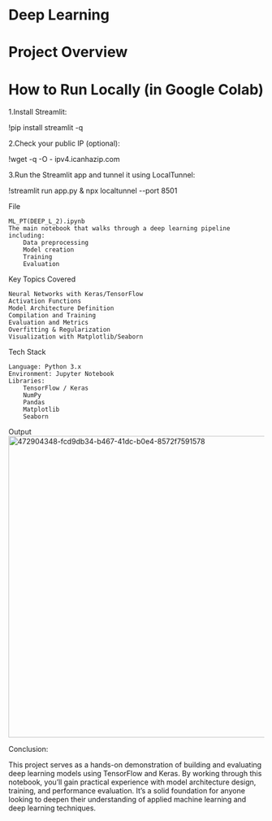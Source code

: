 # Deep Learning
# Project Overview

# How to Run Locally (in Google Colab)

1.Install Streamlit:

!pip install streamlit -q

2.Check your public IP (optional):


!wget -q -O - ipv4.icanhazip.com

3.Run the Streamlit app and tunnel it using LocalTunnel:

!streamlit run app.py & npx localtunnel --port 8501

File

    ML_PT(DEEP_L_2).ipynb
    The main notebook that walks through a deep learning pipeline including:
        Data preprocessing
        Model creation
        Training
        Evaluation

Key Topics Covered

    Neural Networks with Keras/TensorFlow
    Activation Functions
    Model Architecture Definition
    Compilation and Training
    Evaluation and Metrics
    Overfitting & Regularization
    Visualization with Matplotlib/Seaborn

Tech Stack

    Language: Python 3.x
    Environment: Jupyter Notebook
    Libraries:
        TensorFlow / Keras
        NumPy
        Pandas
        Matplotlib
        Seaborn

Output
<img width="1152" height="593" alt="472904348-fcd9db34-b467-41dc-b0e4-8572f7591578" src="https://github.com/user-attachments/assets/545f100d-3b5b-4c97-a929-4acdcfff3664" />

Conclusion:

This project serves as a hands-on demonstration of building and evaluating deep learning models using TensorFlow and Keras. By working through this notebook, you’ll gain practical experience with model architecture design, training, and performance evaluation. It’s a solid foundation for anyone looking to deepen their understanding of applied machine learning and deep learning techniques.
